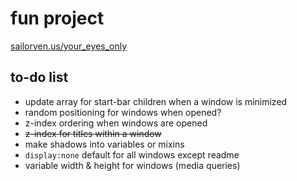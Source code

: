 # fun project
[sailorven.us/your_eyes_only](http://www.sailorven.us/your_eyes_only)

## to-do list
- update array for start-bar children when a window is minimized
- random positioning for windows when opened?
- z-index ordering when windows are opened
- ~~z-index for titles within a window~~
- make shadows into variables or mixins
- `display:none` default for all windows except readme
- variable width & height for windows (media queries)